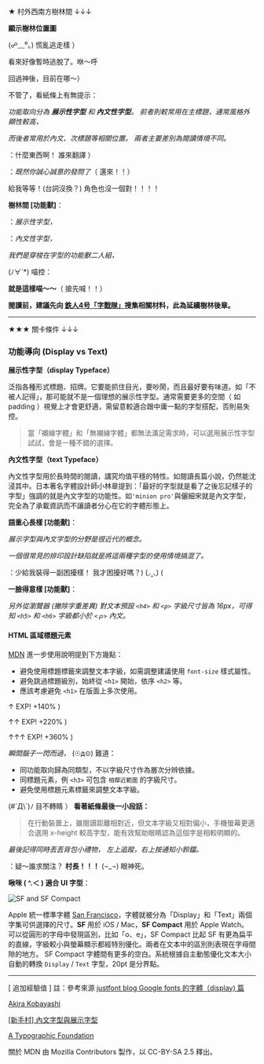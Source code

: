 ★ 村外西南方樹林間 ↓↓↓

**顯示樹林位置圖**

(☍﹏⁰。) 慌亂逃走樣 ）

看來好像暫時逃脫了。咻～呼


回過神後，目前在哪～）

不管了，看紙條上有無提示：

*功能取向分為 **展示性字型** 和 **內文性字型**。
前者則較常用在主標題，通常風格外顯性較高，*

*而後者常用於內文、次標題等相關位置。
兩者主要差別為閱讀情境不同。*

：什麼東西啊！
誰來翻譯 ）

：*既然你誠心誠意的發問了*（
還來！！）

給我等等！(台詞沒換？)
角色也沒一個對！！！！

**樹林間 [功能獸]**：

：*展示性字型，*

：*內文性字型，*

*我們是穿梭在字型的功能獸二人組，*

(ﾉ∀\`\*) 喵控：

**就是這樣喵～～**（
搶先喊！！）

**閱讀前，建議先向 [鉄人4号「字戰隊」](https://ithelp.ithome.com.tw/articles/10217618)搜集相關材料，此為延續樹林後章。**

---

★★★ 關卡條件 ↓↓↓

### 功能導向 (Display vs Text)

**展示性字型（display Typeface）**

泛指各種形式標題、招牌。它要能抓住目光，要吵鬧，而且最好要有味道。如「不被人記得」，那可能就不是一個理想的展示性字型。通常需要更多的空間（ 如 padding ）視覺上才會更舒適，需留意較適合跟中庸一點的字型搭配，否則易失控。

>當「襯線字體」和「無襯線字體」都無法滿足需求時，可以選用展示性字型試試，會是一種不錯的選擇。

**內文性字型（text Typeface）**

內文性字型用於長時間的閱讀，講究均值平穩的特性。如閱讀長篇小說，仍然能沈浸其中。日本著名字體設計師小林章提到：「最好的字型就是看了之後忘記樣子的字型」強調的就是內文字型的功能性。如`'minion pro'`與儷細宋就是內文字型，完全為了承載資訊而不讓讀者分心在它的字體形態上。

**語重心長樣 [功能獸]**：

*展示字型與內文字型的分野是很近代的概念。*

*一個很常見的排印設計缺陷就是將這兩種字型的使用情境搞混了。*

：少給我裝得一副困擾樣！
我才困擾好嗎？) (◞‸◟) (

**一臉得意樣 [功能獸]**：

*另外從瀏覽器 (撇除字重差異) 對文本預設 `<h4>` 和 `<p>` 字級尺寸皆為 16px，可得知 `<h5>` 和 `<h6>` 字級都小於 `<ｐ>` 內文。*

#### HTML 區域標題元素

[MDN](https://developer.mozilla.org/en-US/docs/Web/HTML/Element/Heading_Elements) 進一步使用說明提到下方幾點：
- 避免使用標題標籤來調整文本字級，如需調整建議使用 `font-size` 樣式屬性。
- 避免跳過標題級別，始終從 `<h1>` 開始，依序 `<h2>` 等。
- 應該考慮避免 `<h1>` 在版面上多次使用。

↑ EXP! +140% )

↑↑ EXP! +220% )

↑↑↑ EXP! +360% ) 

*瞬間腦子一閃而過，*
(☉д⊙) 難道：

- 同功能取向歸為同類型，不以字級尺寸作為層次分辨依據。
- 同標題元素，例 `<h3>` 可包含 `相鄰近範圍` 的字級尺寸。
- 避免使用標題元素標籤來調整文本字級。	

(#\`Д\´)ﾉ 目不轉睛 ）
**看著紙條最後一小段話：**

>在行動裝置上，雖閱讀距離相對近，但文本字級又相對偏小，手機螢幕更適合選用 x-height 較高字型，能有效幫助眼睛認為這個字是相較明顯的。

*最後記得同時丟丟背包小禮物，
左上追蹤，右上按通知小鈴鐺。*

：疑～誰求關注？ **村長！！！**
(¬_¬) 眼神死。

**啾咪 ( ^.＜ ) 適合 UI 字型**：

![SF and SF Compact](https://i.imgur.com/yHpBHWj.png)

Apple 統一標準字體 [San Francisco](https://developer.apple.com/fonts/)，字體就被分為「Display」和「Text」兩個字集可供選擇的尺寸。**SF** 用於 iOS / Mac，**SF Compact** 用於 Apple Watch。
可以從圓形的字母中發現區別，比如「o、e」，SF Compact 比起 SF 有更為扁平的直線，字級較小與螢幕顯示都經特別優化。兩者在文本中的區別則表現在字母間隙的地方。 SF Compact 字體間有更多的空白。系統根據自主動態優化文本大小自動的轉換 `Display` / `Text` 字型，20pt 是分界點。

---

[ 追加經驗值 ]
註：參考來源 [justfont blog Google fonts 的字體（display) 篇](https://blog.justfont.com/2014/06/google-fonts-3/)

[Akira Kobayashi](https://www.monotype.com/studio/akira-kobayashi/)

[[新手村] 內文字型與展示字型](https://tips.justfont.com/post/95649284232/%E6%96%B0%E6%89%8B%E6%9D%91-%E5%85%A7%E6%96%87%E5%AD%97%E5%9E%8B%E8%88%87%E5%B1%95%E7%A4%BA%E5%AD%97%E5%9E%8B)

[A Typographic Foundation](https://www.fonts.com/content/learning/fontology/level-1)

關於 MDN 由 Mozilla Contributors 製作，以 CC-BY-SA 2.5 釋出。
